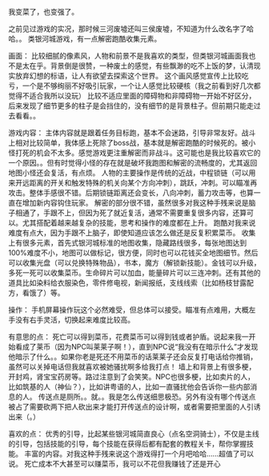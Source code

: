 我变菜了，也变强了。

之前见过游戏的实况，那时候三河废墟还叫三侯废墟，不知道为什么改名字了哈哈。。
类银河城游戏，有一点解密跑酷收集元素。

画面：
比较细腻的像素风，人物和前景不是我喜欢的类型，但类银河城画面我也不是太在乎。背景倒是很赞，一种废土的感觉，有些飘渺的吃不上饭的梦，认清现实放弃幻想的标语，让人有欲望去探索这个世界。
这个画风感觉宣传上比较吃亏，一个是不够绚丽不好吸引玩家，一个让人感觉比较硬核（我之前看到好几次都觉得不适合我所以没玩）
比较不适应里面的障碍物和非障碍物一开始不好区分，后来发现了细节更多的柱子是会挡住的，没有细节的是背景柱子。但前期只能走过去看看。。

游戏内容：
主体内容就是跟着任务目标跑，基本不会迷路，引导非常友好。战斗上相对比较简单，我体感上死除了boss战，基本就是解密跑酷的时候死的。被小怪打死的机会不太多。感觉游戏更注重解密而非战斗。这可能也是我比较喜欢它的一个原因。。但有时觉得小怪的存在就是破坏我跑图和解密的流畅度的，尤其返回地图小怪还会复活，有点烦。
人物的主要操作是传统的近战，中程锁链（可以用来开远距离的开关和触发特殊的机关向某个方向冲刺），跳跃，冲刺。可以瞄准再攻击。整体手感很不错。后期锁链距离还会变长，八向冲刺，蓄力攻击等，也算一直在增加新内容钩住玩家。
解密的部分很不错，虽然很多对我这种手残来说是脑子相通了，手跟不上，但因为死了就近复活，通常不需要重复很多内容，还算可以。尤其搭配着越来越复杂的技能，思考和操作的难度都在上升。
跑酷对我来说难度有点大，因为手跟不上脑子，即使知道应该怎么做还是反复积累菜币。
收集上有很多元素，首先式银河城标准的地图收集，隐藏路线很多，每张地图达到100%难度不小，地图可以做标记，很方便，同时也可以花钱买全地图细节。然后可以收集光盘（可以兑换特殊物品），书本，魔方（解锁新技能）。金钱可以升级，多死一死可以收集菜币。生命碎片可以加血，能量碎片可以三连冲刺。还有其他的道具比如染料给衣服染色，零件修电视，新闻报纸，支线线索（比如杨枝甘露配方，看饿了）等。

操作：
手机屏幕操作玩这个必然难受，但总体可以接受。瞄准有点难用，大概左手没有右手灵活，切换起来难度比较高。

有意思的点：
死亡可以得到菜币，花费菜币可以得到钱或者护盾。说起来我一开始看成了莱币（因为NPC叫莱莱子啊！），直到NPC说“我没有在暗示什么”才发现他暗示了什么。。如果你老是死还不用菜币的话莱莱子还会反复打电话给你推销，虽然可以关掉电话但我就喜欢被她骚扰啊多给我打点！
墙上和背景上有很多梗，开封鸡，肾宝宝药房等。路过注意到了会笑笑。NPC也很多梗，比如卖片的人，比如筑基的人（神仙？），比如讲粤语的人，比如一直骚扰他会告诉你一些内部消息的人。
传送点是厕所。。就。。我是怎么传送细思极恐。另外有没有哪个传送点被占了需要砍两下把人砍出来才能打开传送点的设计啊，或者需要把里面的人引诱出来（。）

喜欢的点：
优秀的引导，比起某些银河城简直良心（点名空洞骑士），不仅是主线的引导，包括技能的引导，每个技能在获得后都有配套的教程关卡，帮你掌握技能。
丰富的内容。对我这种手残来说这个游戏得打一个月吧哈哈……超值了可以说。
死亡成本不大甚至可以赚菜币，我可以不花但我赚钱了还是开心

